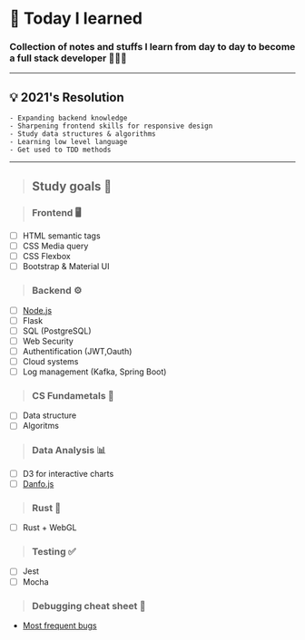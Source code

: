# 💫 Today I learned

### Collection of notes and stuffs I learn from day to day to become a full stack developer 👩🏻‍💻

---

## 💡 2021's Resolution

```
- Expanding backend knowledge
- Sharpening frontend skills for responsive design
- Study data structures & algorithms
- Learning low level language
- Get used to TDD methods
```

---

> ## Study goals 📝

> ### Frontend 🖥

- [ ] HTML semantic tags
- [ ] CSS Media query
- [ ] CSS Flexbox
- [ ] Bootstrap & Material UI

> ### Backend ⚙️

- [ ] [Node.js](https://github.com/JoannaKang/today-i-learned/tree/main/Node.js)
- [ ] Flask
- [ ] SQL (PostgreSQL)
- [ ] Web Security
- [ ] Authentification (JWT,Oauth)
- [ ] Cloud systems
- [ ] Log management (Kafka, Spring Boot)

> ### CS Fundametals 🤖

- [ ] Data structure
- [ ] Algoritms

> ### Data Analysis 📊

- [ ] D3 for interactive charts
- [ ] [Danfo.js](https://github.com/JoannaKang/today-i-learned/tree/main/Danfo.js)

> ### Rust 🦀

- [ ] Rust + WebGL

> ### Testing ✅

- [ ] Jest
- [ ] Mocha

> ### Debugging cheat sheet 🐛

- [Most frequent bugs](https://github.com/JoannaKang/today-i-learned/tree/main/DebuggingSheets)
